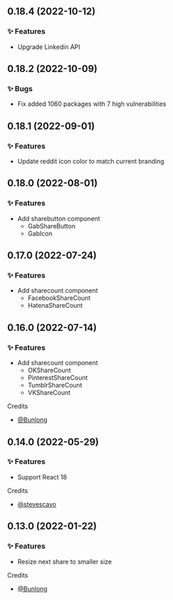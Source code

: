 ## 0.18.4 (2022-10-12)

### ✨ Features

  * Upgrade Linkedin API

## 0.18.2 (2022-10-09)

### ✨ Bugs

  * Fix added 1060 packages with 7 high vulnerabilities

## 0.18.1 (2022-09-01)

### ✨ Features

  * Update reddit icon color to match current branding

## 0.18.0 (2022-08-01)

### ✨ Features

  * Add sharebutton component
    * GabShareButton
    * GabIcon

## 0.17.0 (2022-07-24)

### ✨ Features

  * Add sharecount component
    * FacebookShareCount
    * HatenaShareCount

## 0.16.0 (2022-07-14)

### ✨ Features

  * Add sharecount component
    * OKShareCount
    * PinterestShareCount
    * TumblrShareCount
    * VKShareCount

Credits

* [@Bunlong](https://github.com/Bunlong)

## 0.14.0 (2022-05-29)

### ✨ Features

  * Support React 18

Credits

* [@stevescavo](https://github.com/stevescavo)

## 0.13.0 (2022-01-22)

### ✨ Features

  * Resize next share to smaller size

Credits

* [@Bunlong](https://github.com/Bunlong)
